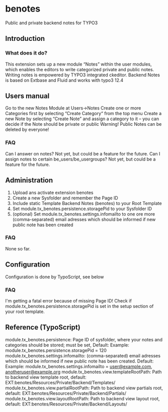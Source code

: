 # benotes
Public and private backend notes for TYPO3

## Introduction
### What does it do?
This extension sets up a new module “Notes” within the user modules, which enables the editors to write categorized private and public notes. Writing notes is empowered by TYPO3 integrated ckeditor. Backend Notes is based on Extbase and Fluid and works with typo3 12.4

## Users manual
Go to the new Notes Module at Users->Notes 
Create one or more Categories first by selecting “Create Category“ from the top menu
Create a new Note by selecting “Create Note” and assign a category to it – you can decide if the Note should be private or public
Warning! Public Notes can be deleted by everyone!

### FAQ
Can I answer on notes? Not yet, but could be a feature for the future.
Can I assign notes to certain be_users/be_usergroups? Not yet, but could be a feature for the future.

## Administration
1. Upload ans activate extension benotes
2. Create a new Sysfolder and remember the Page ID
3. Include static Template Backend Notes (benotes) to your Root Template
4. Set module.tx_benotes.persistence.storagePid to your Sysfolder ID
5. (optional) Set module.tx_benotes.settings.infomailto to one ore more (comma-separated) email adresses which should be informed if new public note has been created

### FAQ
None so far.

## Configuration
Configuration is done by TypoScript, see below

### FAQ
I'm getting a fatal error because of missing Page ID! Check if module.tx_benotes.persistence.storagePid is set in the setup section of your root template.

## Reference (TypoScript)
module.tx_benotes.persistence: Page ID of sysfolder, where your notes and categories should be stored; must be set, Default: 
Example: module.tx_benotes.persistence.storagePid = 120
module.tx_benotes.settings.infomailto: (comma-separated) email adresses which should be informed if new public note has been created. Default:
Example: module.tx_benotes.settings.infomailto = user@example.com, anotheruser@example.org
module.tx_benotes.view.templateRootPath: Path to backend view template root, default: EXT:benotes/Resources/Private/Backend/Templates/
module.tx_benotes.view.partialRootPath: Path to backend view partials root, default: EXT:benotes/Resources/Private/Backend/Partials/
module.tx_benotes.view.layoutRootPath: Path to backend view layout root, default: EXT:benotes/Resources/Private/Backend/Layouts/
